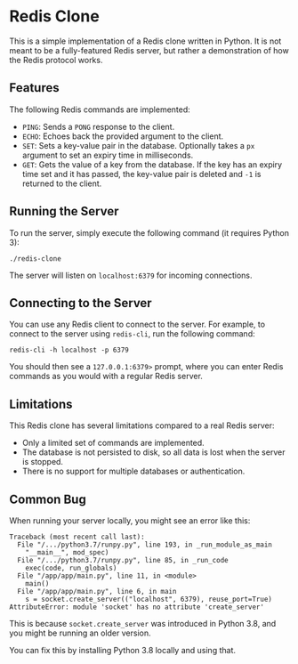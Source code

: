 # Redis Clone

This is a simple implementation of a Redis clone written in Python.
It is not meant to be a fully-featured Redis server, but rather a demonstration of how the Redis protocol works.


## Features

The following Redis commands are implemented:

- `PING`: Sends a `PONG` response to the client.
- `ECHO`: Echoes back the provided argument to the client.
- `SET`: Sets a key-value pair in the database. Optionally takes a `px` argument to set an expiry time in milliseconds.
- `GET`: Gets the value of a key from the database. If the key has an expiry time set and it has passed, the key-value pair is deleted and `-1` is returned to the client.

## Running the Server

To run the server, simply execute the following command (it requires Python 3):

```
./redis-clone
```

The server will listen on `localhost:6379` for incoming connections.

## Connecting to the Server

You can use any Redis client to connect to the server. For example, to connect to the server using `redis-cli`, run the following command:

```
redis-cli -h localhost -p 6379
```

You should then see a `127.0.0.1:6379>` prompt, where you can enter Redis commands as you would with a regular Redis server.

## Limitations

This Redis clone has several limitations compared to a real Redis server:

- Only a limited set of commands are implemented.
- The database is not persisted to disk, so all data is lost when the server is stopped.
- There is no support for multiple databases or authentication.


## Common Bug

When running your server locally, you might see an error like this:

```
Traceback (most recent call last):
  File "/.../python3.7/runpy.py", line 193, in _run_module_as_main
    "__main__", mod_spec)
  File "/.../python3.7/runpy.py", line 85, in _run_code
    exec(code, run_globals)
  File "/app/app/main.py", line 11, in <module>
    main()
  File "/app/app/main.py", line 6, in main
    s = socket.create_server(("localhost", 6379), reuse_port=True)
AttributeError: module 'socket' has no attribute 'create_server'
```

This is because `socket.create_server` was introduced in Python 3.8, and you
might be running an older version.

You can fix this by installing Python 3.8 locally and using that.

